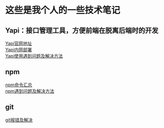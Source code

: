 # 这些是我个人的一些技术笔记

## Yapi：接口管理工具，方便前端在脱离后端时的开发
[Yapi官网地址](https://hellosean1025.github.io/yapi/index.html)<br>
[Yapi内网部署](./Yapi/内网部署/部署方法.md)<br>
[Yapi使用遇到问题及解决方法](./Yapi/使用/使用遇到的问题及解决方法.md)

## npm
[npm命令汇总](./npm/命令汇总.md)<br>
[npm遇到问题及解决方法](./npm/遇到的问题及解决方法.md)

## git
[git报错及解决](./git/git报错及解决.md)